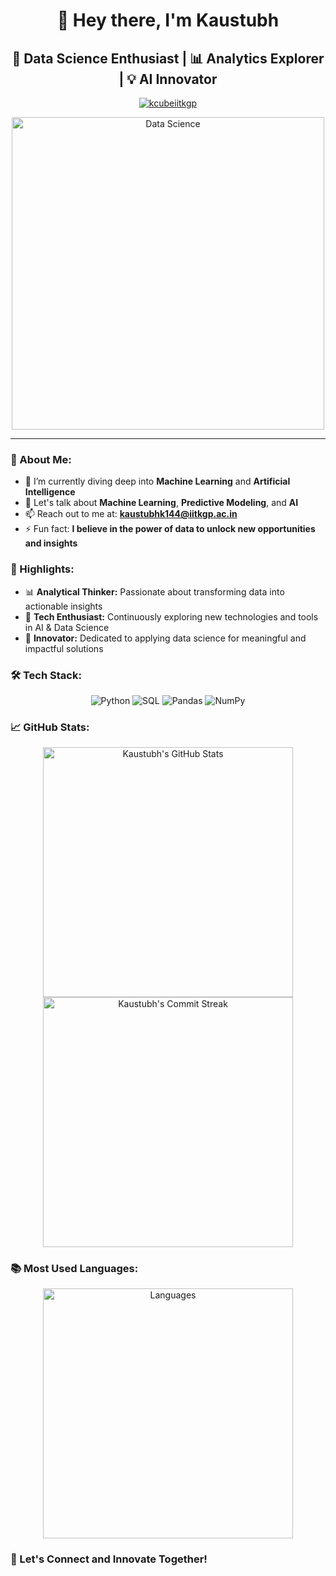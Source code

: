 <h1 align="center">👋 Hey there, I'm Kaustubh </h1>
<h2 align="center">🚀 Data Science Enthusiast | 📊 Analytics Explorer | 💡 AI Innovator</h2>
<p align="center">
  <a href="https://linkedin.com/in/kcubeiitkgp" target="blank"><img src="https://img.shields.io/badge/LinkedIn-0077B5?style=for-the-badge&logo=linkedin&logoColor=white" alt="kcubeiitkgp"/></a>
</p>

<p align="center">
  <img width="500" src="https://cdn.dribbble.com/users/2646423/screenshots/5507196/media/445dbbdbda3a7a6d89697ebf610a0c5c.gif" alt="Data Science">
</p>

---

### 📘 About Me:
- 🌱 I’m currently diving deep into **Machine Learning** and **Artificial Intelligence**
- 💬 Let's talk about **Machine Learning**, **Predictive Modeling**, and **AI**
- 📫 Reach out to me at: **kaustubhk144@iitkgp.ac.in**
- ⚡ Fun fact: **I believe in the power of data to unlock new opportunities and insights**

### 🌟 Highlights:
- 📊 **Analytical Thinker:** Passionate about transforming data into actionable insights
- 🤖 **Tech Enthusiast:** Continuously exploring new technologies and tools in AI & Data Science
- 🚀 **Innovator:** Dedicated to applying data science for meaningful and impactful solutions

### 🛠 Tech Stack:
<p align="center">
  <img src="https://img.shields.io/badge/Python-3776AB?style=for-the-badge&logo=python&logoColor=white" alt="Python"/>
  <img src="https://img.shields.io/badge/SQL-4479A1?style=for-the-badge&logo=MySQL&logoColor=white" alt="SQL"/>
  <img src="https://img.shields.io/badge/Pandas-150458?style=for-the-badge&logo=pandas&logoColor=white" alt="Pandas"/>
  <img src="https://img.shields.io/badge/NumPy-013243?style=for-the-badge&logo=numpy&logoColor=white" alt="NumPy"/>
  <!-- Feel free to add more badges -->
</p>

### 📈 GitHub Stats:
<p align="center">
  <img src="https://github-readme-stats.vercel.app/api?username=kcubeiitkgp&show_icons=true&theme=synthwave" alt="Kaustubh's GitHub Stats" width="400">
  <img src="https://github-readme-streak-stats.herokuapp.com/?user=kcubeiitkgp&theme=synthwave" alt="Kaustubh's Commit Streak" width="400">
</p>

### 📚 Most Used Languages:
<p align="center">
  <img src="https://github-readme-stats.vercel.app/api/top-langs/?username=kcubeiitkgp&layout=compact&theme=synthwave" alt="Languages" width="400">
</p>


### 🎉 Let's Connect and Innovate Together!

